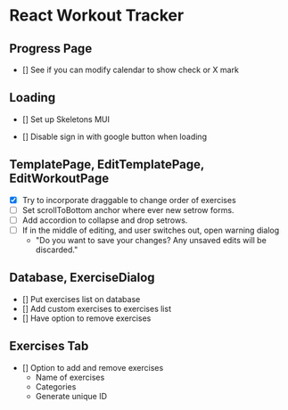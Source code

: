 # React Workout Tracker

## Progress Page

- [] See if you can modify calendar to show check or X mark

## Loading

- [] Set up Skeletons MUI

- [] Disable sign in with google button when loading

## TemplatePage, EditTemplatePage, EditWorkoutPage

- [x] Try to incorporate draggable to change order of exercises
- [ ] Set scrollToBottom anchor where ever new setrow forms.
- [ ] Add accordion to collapse and drop setrows.
- [ ] If in the middle of editing, and user switches out, open warning dialog
    -   "Do you want to save your changes? Any unsaved edits will be discarded."

## Database, ExerciseDialog

- [] Put exercises list on database
- [] Add custom exercises to exercises list
- [] Have option to remove exercises

## Exercises Tab

- [] Option to add and remove exercises
    -   Name of exercises
    -   Categories
    -   Generate unique ID
